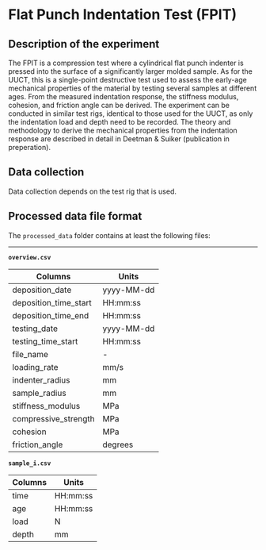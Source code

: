 # Flat Punch Indentation Test (FPIT)

## Description of the experiment

The FPIT is a compression test where a cylindrical flat punch indenter is pressed into the surface of a significantly larger molded sample. As for the UUCT, this is a single-point destructive test used to assess the early-age mechanical properties of the material by testing several samples at different ages. From the measured indentation response, the stiffness modulus, cohesion, and friction angle can be derived. The experiment can be conducted in similar test rigs, identical to those used for the UUCT, as only the indentation load and depth need to be recorded. The theory and methodology to derive the mechanical properties from the indentation response are described in detail in Deetman & Suiker (publication in preperation). 

## Data collection

Data collection depends on the test rig that is used. 

## Processed data file format

The `processed_data` folder contains at least the following files:

---

**`overview.csv`**

|Columns                        | Units      |
|-------------------------------|------------|
| deposition_date               | yyyy-MM-dd |
| deposition_time_start         | HH:mm:ss   |
| deposition_time_end           | HH:mm:ss   |
| testing_date                  | yyyy-MM-dd |
| testing_time_start            | HH:mm:ss   |
| file_name                     | -          |
| loading_rate                  | mm/s       |
| indenter_radius               | mm         |
| sample_radius                 | mm         |
| stiffness_modulus             | MPa        |
| compressive_strength          | MPa        |
| cohesion                      | MPa        |
| friction_angle                | degrees    |

**`sample_i.csv`**

|Columns                        | Units      |
|-------------------------------|------------|
| time                          | HH:mm:ss   |
| age                           | HH:mm:ss   |
| load                          | N          |
| depth                         | mm         |
